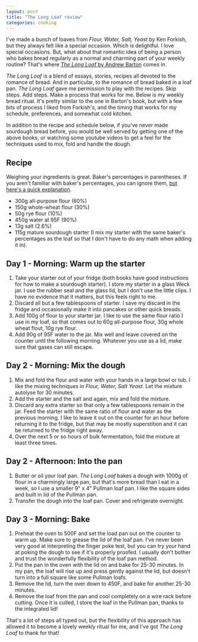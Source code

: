 ```yaml
---
layout: post
title: "The Long Loaf review"
categories: cooking
---
```


I've made a bunch of loaves from *Flour, Water, Salt, Yeast* by Ken Forkish, but they always felt like a special occasion. Which is delightful. I love special occasions. But, what about that romantic idea of being a person who bakes bread regularly as a normal and charming part of your weekly routine? That's where [*The Long Loaf* by Andrew Barton](https://www.twoplumpress.com/bookshop/the-long-loaf-bread-for-all-days-by-andrew-barton) comes in.

*The Long Loaf* is a blend of essays, stories, recipes all devoted to the romance of bread. And in particular, to the romance of bread baked in a loaf pan. *The Long Loaf* gave me permission to play with the recipes. Skip steps. Add steps. Make a process that works for me. Below is my weekly bread ritual. It's pretty similar to the one in Barton's book, but with a few bits of process I liked from Forkish's, and the timing that works for my schedule, preferences, and somewhat cold kitchen.

In addition to the recipe and schedule below, if you've never made sourdough bread before, you would be well served by getting one of the above books, or watching some youtube videos to get a feel for the techniques used to mix, fold and handle the dough.

## Recipe

Weighing your ingredients is great. Baker's percentages in parentheses. If you aren't familiar with baker's percentages, you can ignore them, [but here's a quick explanation](https://www.kingarthurbaking.com/pro/reference/bakers-percentage).

- 300g all-purpose flour (60%)
- 150g whole-wheat flour (30%)
- 50g rye flour (10%)
- 450g water at 95F (90%)
- 13g salt (2.6%)
- 115g mature sourdough starter (I mix my starter with the same baker's percentages as the loaf so that I don't have to do any math when adding it in).

## Day 1 - Morning: Warm up the starter

1. Take your starter out of your fridge (both books have good instructions for how to make a sourdough starter). I store my starter in a glass Weck jar. I use the rubber seal and the glass lid, but I don't use the little clips. I have no evidence that it matters, but this feels right to me.
2. Discard all but a few tablespoons of starter. I save my discard in the fridge and occasionally make it into pancakes or other quick breads.
3. Add 100g of flour to your starter jar. I like to use the same flour ratio I use in my loaf, so that comes out to 60g all-purpose flour, 30g whole wheat flout, 10g rye flour.
4. Add 90g of 95F water to the jar. Mix well and leave covered on the counter until the following morning. Whatever you use as a lid, make sure that gases can still escape.

## Day 2 - Morning: Mix the dough

1. Mix and fold the flour and water with your hands in a large bowl or tub. I like the mixing techniques in *Flour, Water, Salt Yeast*. Let the mixture autolyse for 30 minutes.
2. Add the starter and the salt and again, mix and fold the mixture.
3. Discard any extra starter so that only a few tablespoons remain in the jar. Feed the starter with the same ratio of flour and water as the previous morning. I like to leave it out on the counter for an hour before returning it to the fridge, but that may be mostly superstition and it can be returned to the fridge right away.
4. Over the next 5 or so hours of bulk fermentation, fold the mixture at least three times.

## Day 2 - Afternoon: Into the pan

1. Butter or oil your loaf pan. *The Long Loaf* bakes a dough with 1000g of flour in a charmingly large pan, but that's more bread than I eat in a week, so I use a smaller 9" x 4" Pullman loaf pan. I like the square sides and built in lid of the Pullman pan.
2. Transfer the dough into the loaf pan. Cover and refrigerate overnight.

## Day 3 - Morning: Bake

1. Preheat the oven to 500F and set the load pan out on the counter to warm up. Make sure to grease the lid of the loaf pan. I've never been very good at interpreting the finger poke test, but you can try your hand at poking the dough to see if it's properly proofed. I usually don't bother and trust the wonderfully flexibility of the loaf pan method.
2. Put the pan in the oven with the lid on and bake for 25-30 minutes. In my pan, the loaf will rise up and press gently against the lid, but doesn't turn into a full square like some Pullman loafs.
3. Remove the lid, turn the over down to 450F, and bake for another 25-30 minutes.
4. Remove the loaf from the pan and cool completely on a wire rack before cutting. Once it is culled, I store the loaf in the Pullman pan, thanks to the integrated lid!

That's a lot of steps all typed out, but the flexibility of this approach has allowed it to become a lovely weekly ritual for me, and I've got *The Long Loaf* to thank for that!